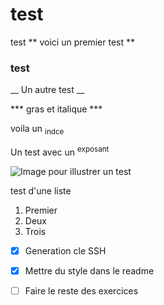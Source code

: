 # test

test
** voici un premier test **


### test 

__ Un autre test __

*** gras et italique ***

voila un <sub>indce </sub>

Un test avec un <sup>exposant</sup>

![Image pour illustrer un test](https://static.wikia.nocookie.net/caseclosed/images/e/e1/Infobox_-_Rei_Furuya.png/revision/latest?cb=20210202060035)

test d'une liste 

1. Premier
2. Deux
3. Trois

- [x] Generation cle SSH
- [x] Mettre du style dans le readme
- [ ] Faire le reste des exercices

